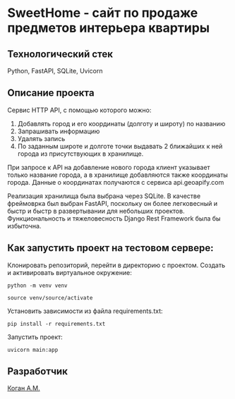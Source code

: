 # SweetHome - сайт по продаже предметов интерьера квартиры

## Технологический стек
Python, FastAPI, SQLite, Uvicorn

## Описание проекта

Сервис HTTP API, с помощью которого можно:
1. Добавлять город и его координаты (долготу и широту) по названию
2. Запрашивать информацию
3. Удалять запись
4. По заданным широте и долготе точки выдавать 2 ближайших к ней города из присутствующих в хранилище.

При запросе к API на добавление нового города клиент указывает только название города, а в хранилище добавляются также координаты города. Данные о координатах получаются с сервиса api.geoapify.com

Реализация хранилища была выбрана через SQLite.
В качестве фреймоврка был выбран FastAPI, поскольку он более легковесный и быстр и быстр в развертывании для небольших проектов. Функциональность и тяжеловесность Django Rest Framework была бы избыточна.

## Как запустить проект на тестовом сервере:
Клонировать репозиторий, перейти в директорию с проектом.
Cоздать и активировать виртуальное окружение:
```
python -m venv venv
```
```
source venv/source/activate
```
Установить зависимости из файла requirements.txt:
```
pip install -r requirements.txt
```
Запустить проект:
```
uvicorn main:app
```


## Разработчик
[Коган А.М.](https://github.com/alekseikogan)
